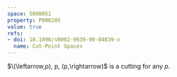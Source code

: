 ```yaml
---
space: S000051
property: P000205
value: true
refs:
- doi: 10.1090/s0002-9939-99-04839-x
  name: Cut-Point Spaces
---
```


$\(\leftarrow,p), p, (p,\rightarrow)$ is a cutting for any $p$.
